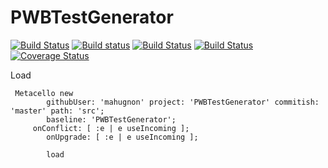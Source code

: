 # PWBTestGenerator
[![Build Status](https://travis-ci.com/mahugnon/PWBTestGenerator.svg?branch=master)](https://travis-ci.com/mahugnon/PWBTestGenerator) 
[![Build status](https://ci.appveyor.com/api/projects/status/rp7h5bpu5kjstbih?svg=true)](https://ci.appveyor.com/project/mahugnon/pwbtestgenerator) 
[![Build Status](https://ci.inria.fr/pharo-contribution/buildStatus/icon?job=PWBTestGenerator%2FPHARO%3D80%2CVERSION%3Dmaster)](https://ci.inria.fr/pharo-contribution/job/PWBTestGenerator/PHARO=80,VERSION=master/)
[![Build Status](https://ci.inria.fr/pharo-contribution/buildStatus/icon?job=PWBTestGenerator%2FPHARO%3D70%2CVERSION%3Dmaster)](https://ci.inria.fr/pharo-contribution/job/PWBTestGenerator/PHARO=70,VERSION=master/)
[![Coverage Status](https://coveralls.io/repos/github/mahugnon/PWBTestGenerator/badge.svg)](https://coveralls.io/github/mahugnon/PWBTestGenerator)

Load 

```Smalltalk
 Metacello new
    	githubUser: 'mahugnon' project: 'PWBTestGenerator' commitish: 'master' path: 'src';
    	baseline: 'PWBTestGenerator';
	 onConflict: [ :e | e useIncoming ];
        onUpgrade: [ :e | e useIncoming ];
        
    	load
```
